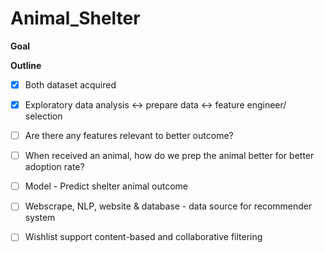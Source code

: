 # Animal_Shelter

**Goal**

**Outline** 

- [x] Both dataset acquired

- [x] Exploratory data analysis <-> prepare data <-> feature engineer/ selection
- [ ] Are there any features relevant to better outcome? 
- [ ] When received an animal, how do we prep the animal better for better adoption rate?

- [ ] Model - Predict shelter animal outcome
- [ ] Webscrape, NLP, website & database - data source for recommender system 
- [ ] Wishlist support content-based and collaborative filtering
